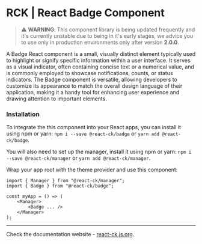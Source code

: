 # RCK | React Badge Component

> :warning: **WARNING**: This component library is being updated frequently and it's currently unstable due to being in it's early stages, we advice you to use only in production environments only after version **2.0.0**.

A Badge React component is a small, visually distinct element typically used to highlight or signify specific information within a user interface. It serves as a visual indicator, often containing concise text or a numerical value, and is commonly employed to showcase notifications, counts, or status indicators. The Badge component is versatile, allowing developers to customize its appearance to match the overall design language of their application, making it a handy tool for enhancing user experience and drawing attention to important elements.

### Installation 

To integrate the this component into your React apps, you can install it using npm or yarn: `npm i --save @react-ck/badge` or `yarn add @react-ck/badge`.

You will also need to set up the manager, install it using npm or yarn: `npm i --save @react-ck/manager` or `yarn add @react-ck/manager`.

Wrap your app root with the theme provider and use this component:

```tsx
import { Manager } from "@react-ck/manager";
import { Badge } from "@react-ck/badge";

const myApp = () => (
    <Manager>
        <Badge ... />
    </Manager>
);
```

<!-- storybook-ignore -->

---

Check the documentation website - [react-ck.js.org](https://react-ck.js.org).